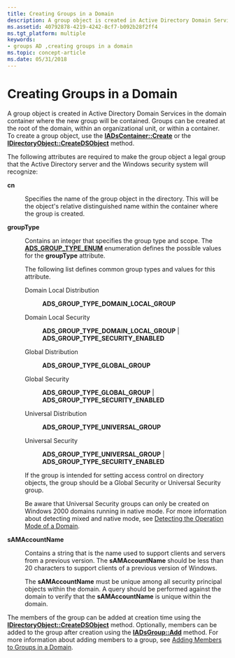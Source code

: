 ```yaml
---
title: Creating Groups in a Domain
description: A group object is created in Active Directory Domain Services in the domain container where the new group will be contained.
ms.assetid: 40792878-4219-4242-8cf7-b092b28f2ff4
ms.tgt_platform: multiple
keywords:
- groups AD ,creating groups in a domain
ms.topic: concept-article
ms.date: 05/31/2018
---
```


# Creating Groups in a Domain

A group object is created in Active Directory Domain Services in the domain container where the new group will be contained. Groups can be created at the root of the domain, within an organizational unit, or within a container. To create a group object, use the [**IADsContainer::Create**](/windows/desktop/api/iads/nf-iads-iadscontainer-create) or the [**IDirectoryObject::CreateDSObject**](/windows/desktop/api/iads/nf-iads-idirectoryobject-createdsobject) method.

The following attributes are required to make the group object a legal group that the Active Directory server and the Windows security system will recognize:

<dl> <dt>

<span id="cn"></span><span id="CN"></span>**cn**
</dt> <dd>

Specifies the name of the group object in the directory. This will be the object's relative distinguished name within the container where the group is created.

</dd> <dt>

<span id="groupType"></span><span id="grouptype"></span><span id="GROUPTYPE"></span>**groupType**
</dt> <dd>

Contains an integer that specifies the group type and scope. The [**ADS\_GROUP\_TYPE\_ENUM**](/windows/win32/api/iads/ne-iads-ads_group_type_enum) enumeration defines the possible values for the **groupType** attribute.

The following list defines common group types and values for this attribute.

<dl> <dt>

<span id="Domain_Local_Distribution"></span><span id="domain_local_distribution"></span><span id="DOMAIN_LOCAL_DISTRIBUTION"></span>Domain Local Distribution
</dt> <dd>

**ADS\_GROUP\_TYPE\_DOMAIN\_LOCAL\_GROUP**

</dd> <dt>

<span id="Domain_Local_Security"></span><span id="domain_local_security"></span><span id="DOMAIN_LOCAL_SECURITY"></span>Domain Local Security
</dt> <dd>

**ADS\_GROUP\_TYPE\_DOMAIN\_LOCAL\_GROUP** \| **ADS\_GROUP\_TYPE\_SECURITY\_ENABLED**

</dd> <dt>

<span id="Global_Distribution"></span><span id="global_distribution"></span><span id="GLOBAL_DISTRIBUTION"></span>Global Distribution
</dt> <dd>

**ADS\_GROUP\_TYPE\_GLOBAL\_GROUP**

</dd> <dt>

<span id="Global_Security"></span><span id="global_security"></span><span id="GLOBAL_SECURITY"></span>Global Security
</dt> <dd>

**ADS\_GROUP\_TYPE\_GLOBAL\_GROUP** \| **ADS\_GROUP\_TYPE\_SECURITY\_ENABLED**

</dd> <dt>

<span id="Universal_Distribution"></span><span id="universal_distribution"></span><span id="UNIVERSAL_DISTRIBUTION"></span>Universal Distribution
</dt> <dd>

**ADS\_GROUP\_TYPE\_UNIVERSAL\_GROUP**

</dd> <dt>

<span id="Universal_Security"></span><span id="universal_security"></span><span id="UNIVERSAL_SECURITY"></span>Universal Security
</dt> <dd>

**ADS\_GROUP\_TYPE\_UNIVERSAL\_GROUP** \| **ADS\_GROUP\_TYPE\_SECURITY\_ENABLED**

</dd> <dt>


</dt> <dd>

</dd> </dl>

If the group is intended for setting access control on directory objects, the group should be a Global Security or Universal Security group.

Be aware that Universal Security groups can only be created on Windows 2000 domains running in native mode. For more information about detecting mixed and native mode, see [Detecting the Operation Mode of a Domain](detecting-the-operation-mode-of-a-domain.md).

</dd> <dt>

<span id="sAMAccountName"></span><span id="samaccountname"></span><span id="SAMACCOUNTNAME"></span>**sAMAccountName**
</dt> <dd>

Contains a string that is the name used to support clients and servers from a previous version. The **sAMAccountName** should be less than 20 characters to support clients of a previous version of Windows.

The **sAMAccountName** must be unique among all security principal objects within the domain. A query should be performed against the domain to verify that the **sAMAccountName** is unique within the domain.

</dd> </dl>

The members of the group can be added at creation time using the [**IDirectoryObject::CreateDSObject**](/windows/desktop/api/iads/nf-iads-idirectoryobject-createdsobject) method. Optionally, members can be added to the group after creation using the [**IADsGroup::Add**](/windows/desktop/api/iads/nf-iads-iadsgroup-add) method. For more information about adding members to a group, see [Adding Members to Groups in a Domain](adding-members-to-groups-in-a-domain.md).

 

 
